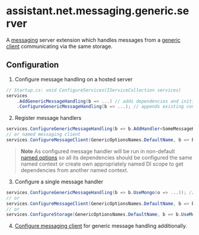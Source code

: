﻿# assistant.net.messaging.generic.server

A [messaging](https://www.nuget.org/packages/assistant.net.messaging/) server extension which handles messages from
a [generic client](https://www.nuget.org/packages/assistant.net.messaging.generic.client/) communicating via the same storage.

## Configuration

1. Configure message handling on a hosted server

```csharp
// Startup.cs: void ConfigureServices(IServiceCollection services)
services
    .AddGenericMessageHandling(b => ...) // adds dependencies and initial configuration
    .ConfigureGenericMessageHandling(b => ...); // appends existing configuration (no dependencies are added)
```

2. Register message handlers

```csharp
services.ConfigureGenericMessageHandling(b => b.AddHandler<SomeMessageHandler>());
// or named messaging client
services.ConfigureMessageClient(GenericOptionsNames.DefaultName, b => b.AddHandler<SomeMessageHandler>());
```

> **Note**
> As configured message handler will be run in non-default
> [named options](https://github.com/iotbusters/assistant.net/blob/master/Core/README.md#named-options)
> so all its dependencies should be configured the same named context or create own appropriately named DI scope
> to get dependencies from another named context.

3. Configure a single message handler

```csharp
services.ConfigureGenericMessageHandling(b => b.UseMongo(o => ...)); // or other provider
// or
services.ConfigureMessageClient(GenericOptionsNames.DefaultName, b => b.UseMongo(o => ...)); // or other provider
// or
services.ConfigureStorage(GenericOptionsNames.DefaultName, b => b.UseMongo(o => ...)); // or other provider
```

4. [Configure messaging client](https://github.com/iotbusters/assistant.net/blob/master/Messaging/README.md#default-configuration)
for generic message handling additionally.
